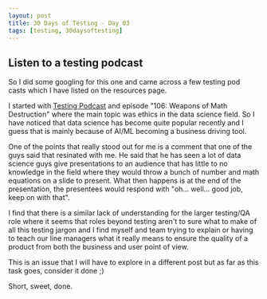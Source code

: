 ```yaml
---
layout: post
title: 30 Days of Testing - Day 03
tags: [testing, 30daysoftesting]
---
```


## Listen to a testing podcast

So I did some googling for this one and came across a few testing pod casts which I have listed on the resources page.

I started with [Testing Podcast](https://testingpodcast.com/) and episode "106: Weapons of Math Destruction" where the main topic was ethics in the data science field.  So I have noticed that data science has become quite popular recently and I guess that is mainly because of AI/ML becoming a business driving tool.

One of the points that really stood out for me is a comment that one of the guys said that resinated with me.  He said that he has seen a lot of data science guys give presentations to an audience that has little to no knowledge in the field where they would throw a bunch of number and math equations on a slide to present. What then happens is at the end of the presentation, the presentees would respond with "oh... well... good job, keep on with that".

I find that there is a similar lack of understanding for the larger testing/QA role where it seems that roles beyond testing aren't to sure what to make of all this testing jargon and I find myself and team trying to explain or having to teach our line managers what it really means to ensure the quality of a product from both the business and user point of view.

This is an issue that I will have to explore in a different post but as far as this task goes, consider it done ;)

Short, sweet, done.